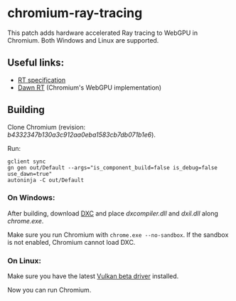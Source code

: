 # chromium-ray-tracing

This patch adds hardware accelerated Ray tracing to WebGPU in Chromium. Both Windows and Linux are supported.


## Useful links:
 - [RT specification](https://github.com/maierfelix/dawn-ray-tracing/blob/master/RT_SPEC.md)
 - [Dawn RT](https://github.com/maierfelix/dawn-ray-tracing) (Chromium's WebGPU implementation)

## Building

Clone Chromium (revision: *b4332347b130a3c912aa0eba1583cb7db071b1e6*).<br/>

Run:
````
gclient sync
gn gen out/Default --args="is_component_build=false is_debug=false use_dawn=true"
autoninja -C out/Default
````

### On Windows:
After building, download [DXC](https://github.com/microsoft/DirectXShaderCompiler/releases) and place *dxcompiler.dll* and *dxil.dll* along *chrome.exe*.<br/>

Make sure you run Chromium with `chrome.exe --no-sandbox`. If the sandbox is not enabled, Chromium cannot load DXC.

### On Linux:
Make sure you have the latest [Vulkan beta driver](https://developer.nvidia.com/vulkan-driver) installed.

Now you can run Chromium.

